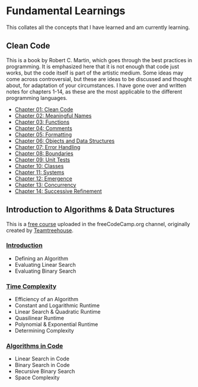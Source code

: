# Fundamental Learnings

This collates all the concepts that I have learned and am currently learning.

## Clean Code

This is a book by Robert C. Martin, which goes through the best practices in programming. It is emphasized here that it is not enough that code just works, but the code itself is part of the artistic medium. Some ideas may come across controversial, but these are ideas to be discussed and thought about, for adaptation of your circumstances. I have gone over and written notes for chapters 1-14, as these are the most applicable to the different programming languages.

- [Chapter 01: Clean Code](https://github.com/CaitlinChiang/Fundamental-Learnings/blob/main/clean-code/chapter-01.md)
- [Chapter 02: Meaningful Names](https://github.com/CaitlinChiang/Fundamental-Learnings/blob/main/clean-code/chapter-02.md)
- [Chapter 03: Functions](https://github.com/CaitlinChiang/Fundamental-Learnings/blob/main/clean-code/chapter-03.md)
- [Chapter 04: Comments](https://github.com/CaitlinChiang/Fundamental-Learnings/blob/main/clean-code/chapter-04.md)
- [Chapter 05: Formatting](https://github.com/CaitlinChiang/Fundamental-Learnings/blob/main/clean-code/chapter-05.md)
- [Chapter 06: Objects and Data Structures](https://github.com/CaitlinChiang/Fundamental-Learnings/blob/main/clean-code/chapter-06.md)
- [Chapter 07: Error Handling](https://github.com/CaitlinChiang/Fundamental-Learnings/blob/main/clean-code/chapter-07.md)
- [Chapter 08: Boundaries](https://github.com/CaitlinChiang/Fundamental-Learnings/blob/main/clean-code/chapter-08.md)
- [Chapter 09: Unit Tests](https://github.com/CaitlinChiang/Fundamental-Learnings/blob/main/clean-code/chapter-09.md)
- [Chapter 10: Classes](https://github.com/CaitlinChiang/Fundamental-Learnings/blob/main/clean-code/chapter-10.md)
- [Chapter 11: Systems](https://github.com/CaitlinChiang/Fundamental-Learnings/blob/main/clean-code/chapter-11.md)
- [Chapter 12: Emergence](https://github.com/CaitlinChiang/Fundamental-Learnings/blob/main/clean-code/chapter-12.md)
- [Chapter 13: Concurrency](https://github.com/CaitlinChiang/Fundamental-Learnings/blob/main/clean-code/chapter-13.md)
- [Chapter 14: Successive Refinement](https://github.com/CaitlinChiang/Fundamental-Learnings/blob/main/clean-code/chapter-14.md)


## Introduction to Algorithms & Data Structures

This is a [free course](https://www.youtube.com/watch?v=8hly31xKli0) uploaded in the freeCodeCamp.org channel, originally created by [Teamtreehouse](https://teamtreehouse.com/).

### [Introduction](https://github.com/CaitlinChiang/Fundamental-Learnings/blob/main/algorithms-and-data_structures/introduction.md)
- Defining an Algorithm
- Evaluating Linear Search
- Evaluating Binary Search

### [Time Complexity](https://github.com/CaitlinChiang/Fundamental-Learnings/blob/main/algorithms-and-data_structures/time-complexity.md)
- Efficiency of an Algorithm
- Constant and Logarithmic Runtime
- Linear Search & Quadratic Runtime
- Quasilinear Runtime
- Polynomial & Exponential Runtime
- Determining Complexity

### [Algorithms in Code](https://github.com/CaitlinChiang/Fundamental-Learnings/blob/main/algorithms-and-data_structures/algorithms-in-code.md)
- Linear Search in Code
- Binary Search in Code
- Recursive Binary Search
- Space Complexity
